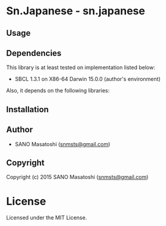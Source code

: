 # Sn.Japanese - sn.japanese

## Usage


## Dependencies
This library is at least tested on implementation listed below:

+ SBCL 1.3.1 on X86-64 Darwin 15.0.0 (author's environment)

Also, it depends on the following libraries:


## Installation

## Author

* SANO Masatoshi (snmsts@gmail.com)

## Copyright

Copyright (c) 2015 SANO Masatoshi (snmsts@gmail.com)

# License

Licensed under the MIT License.

